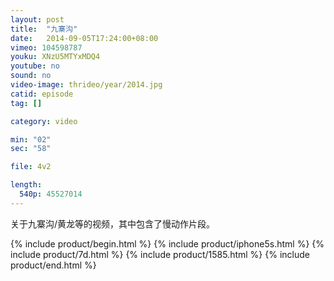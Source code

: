 ```yaml
---
layout: post
title:  "九寨沟"
date:   2014-09-05T17:24:00+08:00
vimeo: 104598787
youku: XNzU5MTYxMDQ4
youtube: no
sound: no
video-image: thrideo/year/2014.jpg
catid: episode
tag: []

category: video

min: "02"
sec: "58"

file: 4v2

length:
  540p: 45527014
---
```

关于九寨沟/黄龙等的视频，其中包含了慢动作片段。

{% include product/begin.html %}
{% include product/iphone5s.html %}
{% include product/7d.html %}
{% include product/1585.html %}
{% include product/end.html %}